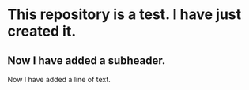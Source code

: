 # This repository is a test. I have just created it.
## Now I have added a subheader.
Now I have added a line of text.
